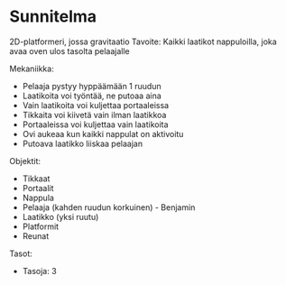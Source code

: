 # Sunnitelma

2D-platformeri, jossa gravitaatio
Tavoite: Kaikki laatikot nappuloilla, joka avaa oven ulos tasolta pelaajalle

Mekaniikka:
- Pelaaja pystyy hyppäämään 1 ruudun
- Laatikoita voi työntää, ne putoaa aina
- Vain laatikoita voi kuljettaa portaaleissa
- Tikkaita voi kiivetä vain ilman laatikkoa
- Portaaleissa voi kuljettaa vain laatikoita
- Ovi aukeaa kun kaikki nappulat on aktivoitu
- Putoava laatikko liiskaa pelaajan

Objektit:
- Tikkaat
- Portaalit
- Nappula
- Pelaaja (kahden ruudun korkuinen) - Benjamin
- Laatikko (yksi ruutu)
- Platformit
- Reunat

Tasot:
- Tasoja: 3
